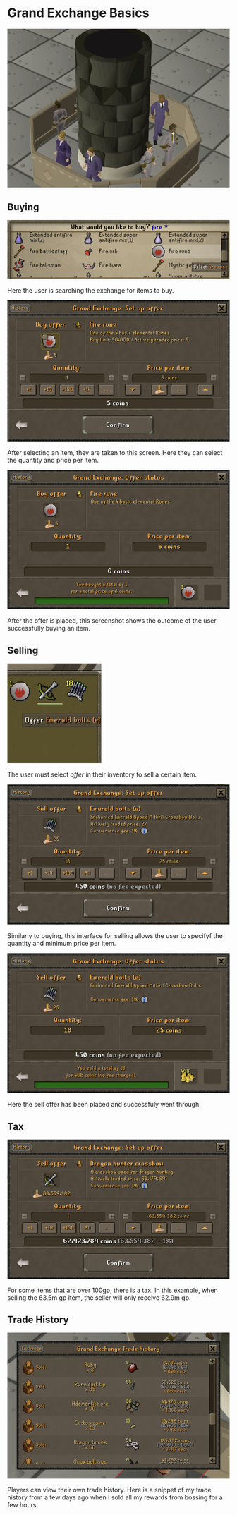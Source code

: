 # Grand Exchange Basics

![Image of the GE](images/GE.png)

## Buying

![Selecting an Item](images/SelectingItem.png)

Here the user is searching the exchange for items to buy.

![Buying an Item](images/BuyItem.png)

After selecting an item, they are taken to this screen. Here they can select the quantity and price per item.

![Item has been bought](images/ItemBought.png)

After the offer is placed, this screenshot shows the outcome of the user successfully buying an item.

## Selling

![Choosing Item to sell](images/OfferSell.png)

The user must select *offer* in their inventory to sell a certain item.

![Selling an Item](images/SellItem.png)

Similarly to buying, this interface for selling allows the user to specifyf the quantity and minimum price per item.

![Item has been sold](images/ItemSold.png)

Here the sell offer has been placed and successfuly went through.

## Tax

![Item that has a tax](images/GETax.png)

For some items that are over 100gp, there is a tax. In this example, when selling the 63.5m gp item, the seller will only receive 62.9m gp.

## Trade History

![Trade History](images/TradeHistory.png)

Players can view their own trade history. Here is a snippet of my trade history from a few days ago when I sold all my rewards from bossing for a few hours.
